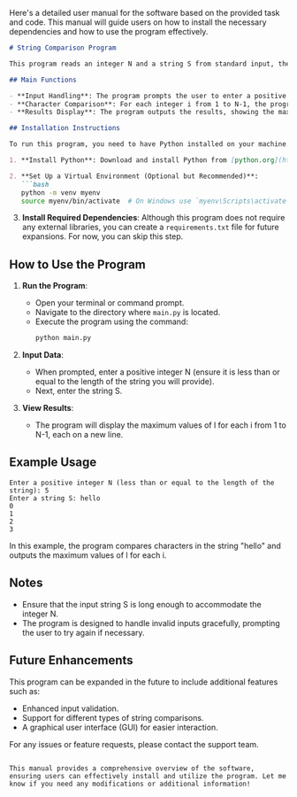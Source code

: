 Here's a detailed user manual for the software based on the provided task and code. This manual will guide users on how to install the necessary dependencies and how to use the program effectively.

```markdown
# String Comparison Program

This program reads an integer N and a string S from standard input, then calculates and displays the maximum values of l for each i based on specific character comparisons in the string.

## Main Functions

- **Input Handling**: The program prompts the user to enter a positive integer N and a string S. It validates the input to ensure N is within the appropriate range.
- **Character Comparison**: For each integer i from 1 to N-1, the program compares characters in the string S at positions l and l + i, counting how many characters are not equal until it finds a match or reaches the end of the string.
- **Results Display**: The program outputs the results, showing the maximum values of l for each i on separate lines.

## Installation Instructions

To run this program, you need to have Python installed on your machine. Follow these steps to set up your environment:

1. **Install Python**: Download and install Python from [python.org](https://www.python.org/downloads/).

2. **Set Up a Virtual Environment (Optional but Recommended)**:
   ```bash
   python -m venv myenv
   source myenv/bin/activate  # On Windows use `myenv\Scripts\activate`
   ```

3. **Install Required Dependencies**: Although this program does not require any external libraries, you can create a `requirements.txt` file for future expansions. For now, you can skip this step.

## How to Use the Program

1. **Run the Program**:
   - Open your terminal or command prompt.
   - Navigate to the directory where `main.py` is located.
   - Execute the program using the command:
     ```bash
     python main.py
     ```

2. **Input Data**:
   - When prompted, enter a positive integer N (ensure it is less than or equal to the length of the string you will provide).
   - Next, enter the string S.

3. **View Results**:
   - The program will display the maximum values of l for each i from 1 to N-1, each on a new line.

## Example Usage

```plaintext
Enter a positive integer N (less than or equal to the length of the string): 5
Enter a string S: hello
0
1
2
3
```

In this example, the program compares characters in the string "hello" and outputs the maximum values of l for each i.

## Notes

- Ensure that the input string S is long enough to accommodate the integer N.
- The program is designed to handle invalid inputs gracefully, prompting the user to try again if necessary.

## Future Enhancements

This program can be expanded in the future to include additional features such as:
- Enhanced input validation.
- Support for different types of string comparisons.
- A graphical user interface (GUI) for easier interaction.

For any issues or feature requests, please contact the support team.

```

This manual provides a comprehensive overview of the software, ensuring users can effectively install and utilize the program. Let me know if you need any modifications or additional information!